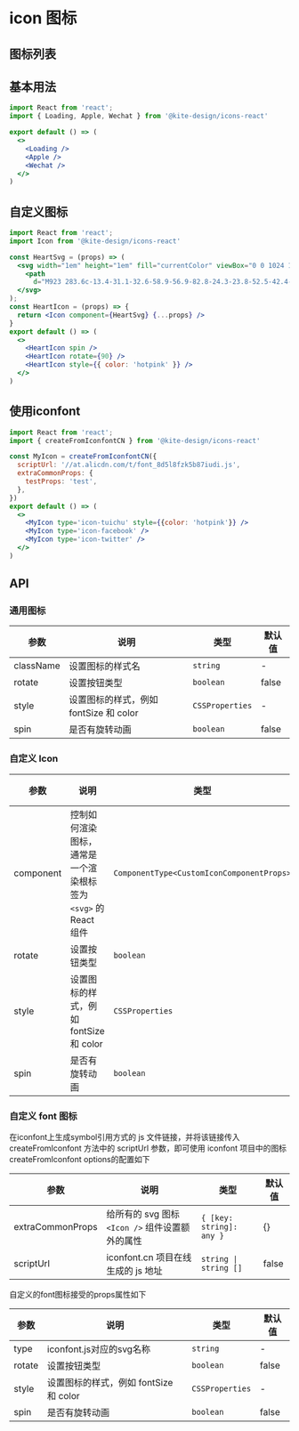 # icon 图标

## 图标列表

<code src="../demo/icon-demo.tsx" inline></code>

## 基本用法

```jsx
import React from 'react';
import { Loading, Apple, Wechat } from '@kite-design/icons-react'

export default () => (
  <>
    <Loading />
    <Apple />
    <Wechat />
  </>
)
```

## 自定义图标

```jsx
import React from 'react';
import Icon from '@kite-design/icons-react'

const HeartSvg = (props) => (
  <svg width="1em" height="1em" fill="currentColor" viewBox="0 0 1024 1024" {...props}>
    <path
      d="M923 283.6c-13.4-31.1-32.6-58.9-56.9-82.8-24.3-23.8-52.5-42.4-84-55.5-32.5-13.5-66.9-20.3-102.4-20.3-49.3 0-97.4 13.5-139.2 39-10 6.1-19.5 12.8-28.5 20.1-9-7.3-18.5-14-28.5-20.1-41.8-25.5-89.9-39-139.2-39-35.5 0-69.9 6.8-102.4 20.3-31.4 13-59.7 31.7-84 55.5-24.4 23.9-43.5 51.7-56.9 82.8-13.9 32.3-21 66.6-21 101.9 0 33.3 6.8 68 20.3 103.3 11.3 29.5 27.5 60.1 48.2 91 32.8 48.9 77.9 99.9 133.9 151.6 92.8 85.7 184.7 144.9 188.6 147.3l23.7 15.2c10.5 6.7 24 6.7 34.5 0l23.7-15.2c3.9-2.5 95.7-61.6 188.6-147.3 56-51.7 101.1-102.7 133.9-151.6 20.7-30.9 37-61.5 48.2-91 13.5-35.3 20.3-70 20.3-103.3 0.1-35.3-7-69.6-20.9-101.9z" />
  </svg>
);
const HeartIcon = (props) => {
  return <Icon component={HeartSvg} {...props} />
}
export default () => (
  <>
    <HeartIcon spin />
    <HeartIcon rotate={90} />
    <HeartIcon style={{ color: 'hotpink' }} />
  </>
)
```

## 使用iconfont

```jsx
import React from 'react';
import { createFromIconfontCN } from '@kite-design/icons-react'

const MyIcon = createFromIconfontCN({
  scriptUrl: '//at.alicdn.com/t/font_8d5l8fzk5b87iudi.js',
  extraCommonProps: {
    testProps: 'test',
  },
})
export default () => (
  <>
    <MyIcon type='icon-tuichu' style={{color: 'hotpink'}} />
    <MyIcon type='icon-facebook' />
    <MyIcon type='icon-twitter' />
  </>
)
```

## API

### 通用图标

| 参数 | 说明 | 类型 | 默认值 |
| --- | --- | --- | --- |
| className | 设置图标的样式名 | `string` | - |
| rotate | 设置按钮类型 | `boolean` | false |
| style | 设置图标的样式，例如 fontSize 和 color | `CSSProperties` | - |
| spin | 是否有旋转动画 | `boolean` | false |

### 自定义 Icon

| 参数 | 说明 | 类型 | 默认值 |
| --- | --- | --- | --- |
| component | 控制如何渲染图标，通常是一个渲染根标签为 `<svg>` 的 React 组件 | `ComponentType<CustomIconComponentProps>	` | - |
| rotate | 设置按钮类型 | `boolean` | false |
| style | 设置图标的样式，例如 fontSize 和 color | `CSSProperties` | - |
| spin | 是否有旋转动画 | `boolean` | false

### 自定义 font 图标
在iconfont上生成symbol引用方式的 js 文件链接，并将该链接传入 createFromIconfont 方法中的 scriptUrl 参数，即可使用 iconfont 项目中的图标
createFromIconfont options的配置如下

| 参数 | 说明 | 类型 | 默认值 |
| --- | --- | --- | --- |
| extraCommonProps | 给所有的 svg 图标 `<Icon />` 组件设置额外的属性 | `{ [key: string]: any }` | {} |
| scriptUrl | 	iconfont.cn 项目在线生成的 js 地址 | `string \| string []` | false |

自定义的font图标接受的props属性如下

| 参数 | 说明 | 类型 | 默认值 |
| --- | --- | --- | --- |
| type | iconfont.js对应的svg名称 | `string` | - |
| rotate | 设置按钮类型 | `boolean` | false |
| style | 设置图标的样式，例如 fontSize 和 color | `CSSProperties` | - |
| spin | 是否有旋转动画 | `boolean` | false

